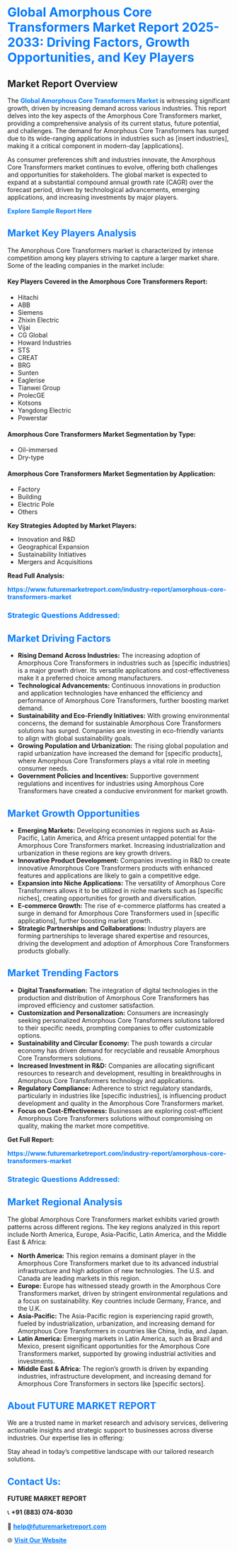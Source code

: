 <h1 style="color: #007BFF;">Global Amorphous Core Transformers Market Report 2025-2033: Driving Factors, Growth Opportunities, and Key Players</h1>

<section id="overview">
<h2>Market Report Overview</h2>
<p>The <a href="https://www.futuremarketreport.com/industry-report/amorphous-core-transformers-market" style="color: #007BFF; text-decoration: none;"><strong>Global Amorphous Core Transformers Market</strong></a> is witnessing significant growth, driven by increasing demand across various industries. This report delves into the key aspects of the Amorphous Core Transformers market, providing a comprehensive analysis of its current status, future potential, and challenges. The demand for Amorphous Core Transformers has surged due to its wide-ranging applications in industries such as [insert industries], making it a critical component in modern-day [applications].</p>
<p>As consumer preferences shift and industries innovate, the Amorphous Core Transformers market continues to evolve, offering both challenges and opportunities for stakeholders. The global market is expected to expand at a substantial compound annual growth rate (CAGR) over the forecast period, driven by technological advancements, emerging applications, and increasing investments by major players.</p>
</section>

<section id="overview">
<p><a href="https://www.futuremarketreport.com/request-sample/reportId=58957" style="color: #007BFF; text-decoration: none;"><strong>Explore Sample Report Here</strong></a></p>
</section>

<section id="key-players">
<h2 style="color: #007BFF;">Market Key Players Analysis</h2>
<p>The Amorphous Core Transformers market is characterized by intense competition among key players striving to capture a larger market share. Some of the leading companies in the market include:</p>
<h4>Key Players Covered in the Amorphous Core Transformers Report:</h4>
<ul><li>Hitachi</li><li>ABB</li><li>Siemens</li><li>Zhixin Electric</li><li>Vijai</li><li>CG Global</li><li>Howard Industries</li><li>STS</li><li>CREAT</li><li>BRG</li><li>Sunten</li><li>Eaglerise</li><li>Tianwei Group</li><li>ProlecGE</li><li>Kotsons</li><li>Yangdong Electric</li><li>Powerstar</li></ul>
<h4>Amorphous Core Transformers Market Segmentation by Type:</h4>
<ul><li>Oil-immersed</li><li>Dry-type</li></ul>

<h4>Amorphous Core Transformers Market Segmentation by Application:</h4>
<ul><li>Factory</li><li>Building</li><li>Electric Pole</li><li>Others</li></ul>
<p><strong>Key Strategies Adopted by Market Players:</strong></p>
<ul>
<li>Innovation and R&D</li>
<li>Geographical Expansion</li>
<li>Sustainability Initiatives</li>
<li>Mergers and Acquisitions</li>
</ul>
</section>

<section>
<p><strong>Read Full Analysis: </strong></p><a href="https://www.futuremarketreport.com/industry-report/amorphous-core-transformers-market" style="color: #007BFF; text-decoration: none;"><strong>https://www.futuremarketreport.com/industry-report/amorphous-core-transformers-market</strong></a>
<h3 style="color: #007BFF;">Strategic Questions Addressed:</h3>
</section>

<section id="driving-factors">
<h2 style="color: #007BFF;">Market Driving Factors</h2>
<ul>
<li><strong>Rising Demand Across Industries:</strong> The increasing adoption of Amorphous Core Transformers in industries such as [specific industries] is a major growth driver. Its versatile applications and cost-effectiveness make it a preferred choice among manufacturers.</li>
<li><strong>Technological Advancements:</strong> Continuous innovations in production and application technologies have enhanced the efficiency and performance of Amorphous Core Transformers, further boosting market demand.</li>
<li><strong>Sustainability and Eco-Friendly Initiatives:</strong> With growing environmental concerns, the demand for sustainable Amorphous Core Transformers solutions has surged. Companies are investing in eco-friendly variants to align with global sustainability goals.</li>
<li><strong>Growing Population and Urbanization:</strong> The rising global population and rapid urbanization have increased the demand for [specific products], where Amorphous Core Transformers plays a vital role in meeting consumer needs.</li>
<li><strong>Government Policies and Incentives:</strong> Supportive government regulations and incentives for industries using Amorphous Core Transformers have created a conducive environment for market growth.</li>
</ul>
</section>

<section id="growth-opportunities">
<h2 style="color: #007BFF;">Market Growth Opportunities</h2>
<ul>
<li><strong>Emerging Markets:</strong> Developing economies in regions such as Asia-Pacific, Latin America, and Africa present untapped potential for the Amorphous Core Transformers market. Increasing industrialization and urbanization in these regions are key growth drivers.</li>
<li><strong>Innovative Product Development:</strong> Companies investing in R&D to create innovative Amorphous Core Transformers products with enhanced features and applications are likely to gain a competitive edge.</li>
<li><strong>Expansion into Niche Applications:</strong> The versatility of Amorphous Core Transformers allows it to be utilized in niche markets such as [specific niches], creating opportunities for growth and diversification.</li>
<li><strong>E-commerce Growth:</strong> The rise of e-commerce platforms has created a surge in demand for Amorphous Core Transformers used in [specific applications], further boosting market growth.</li>
<li><strong>Strategic Partnerships and Collaborations:</strong> Industry players are forming partnerships to leverage shared expertise and resources, driving the development and adoption of Amorphous Core Transformers products globally.</li>
</ul>
</section>

<section id="trending-factors">
<h2 style="color: #007BFF;">Market Trending Factors</h2>
<ul>
<li><strong>Digital Transformation:</strong> The integration of digital technologies in the production and distribution of Amorphous Core Transformers has improved efficiency and customer satisfaction.</li>
<li><strong>Customization and Personalization:</strong> Consumers are increasingly seeking personalized Amorphous Core Transformers solutions tailored to their specific needs, prompting companies to offer customizable options.</li>
<li><strong>Sustainability and Circular Economy:</strong> The push towards a circular economy has driven demand for recyclable and reusable Amorphous Core Transformers solutions.</li>
<li><strong>Increased Investment in R&D:</strong> Companies are allocating significant resources to research and development, resulting in breakthroughs in Amorphous Core Transformers technology and applications.</li>
<li><strong>Regulatory Compliance:</strong> Adherence to strict regulatory standards, particularly in industries like [specific industries], is influencing product development and quality in the Amorphous Core Transformers market.</li>
<li><strong>Focus on Cost-Effectiveness:</strong> Businesses are exploring cost-efficient Amorphous Core Transformers solutions without compromising on quality, making the market more competitive.</li>
</ul>
</section>

<section>
<p><strong>Get Full Report: </strong></p><a href="https://www.futuremarketreport.com/industry-report/amorphous-core-transformers-market" style="color: #007BFF; text-decoration: none;"><strong>https://www.futuremarketreport.com/industry-report/amorphous-core-transformers-market</strong></a>
<h3 style="color: #007BFF;">Strategic Questions Addressed:</h3>
</section>


<section id="regional-analysis">
<h2 style="color: #007BFF;">Market Regional Analysis</h2>
<p>The global Amorphous Core Transformers market exhibits varied growth patterns across different regions. The key regions analyzed in this report include North America, Europe, Asia-Pacific, Latin America, and the Middle East & Africa:</p>
<ul>
<li><strong>North America:</strong> This region remains a dominant player in the Amorphous Core Transformers market due to its advanced industrial infrastructure and high adoption of new technologies. The U.S. and Canada are leading markets in this region.</li>
<li><strong>Europe:</strong> Europe has witnessed steady growth in the Amorphous Core Transformers market, driven by stringent environmental regulations and a focus on sustainability. Key countries include Germany, France, and the U.K.</li>
<li><strong>Asia-Pacific:</strong> The Asia-Pacific region is experiencing rapid growth, fueled by industrialization, urbanization, and increasing demand for Amorphous Core Transformers in countries like China, India, and Japan.</li>
<li><strong>Latin America:</strong> Emerging markets in Latin America, such as Brazil and Mexico, present significant opportunities for the Amorphous Core Transformers market, supported by growing industrial activities and investments.</li>
<li><strong>Middle East & Africa:</strong> The region’s growth is driven by expanding industries, infrastructure development, and increasing demand for Amorphous Core Transformers in sectors like [specific sectors].</li>
</ul>
</section>

<footer>
<h2 style="color: #007BFF;">About FUTURE MARKET REPORT</h2>
<p>We are a trusted name in market research and advisory services, delivering actionable insights and strategic support to businesses across diverse industries. Our expertise lies in offering:</p>

<p>Stay ahead in today’s competitive landscape with our tailored research solutions.</p>

<h2 style="color: #007BFF;">Contact Us:</h2>
<p><strong>FUTURE MARKET REPORT</strong></p>
<p>📞 <strong>+91 (883) 074-8030</strong></p>
<p>📧 <strong><a href="mailto:help@futuremarketreport.com" style="color: #007BFF;">help@futuremarketreport.com</a></strong></p>
<p>🌐 <strong><a href="https://www.futuremarketreport.com/" style="color: #007BFF;">Visit Our Website</a></strong></p>
</footer>